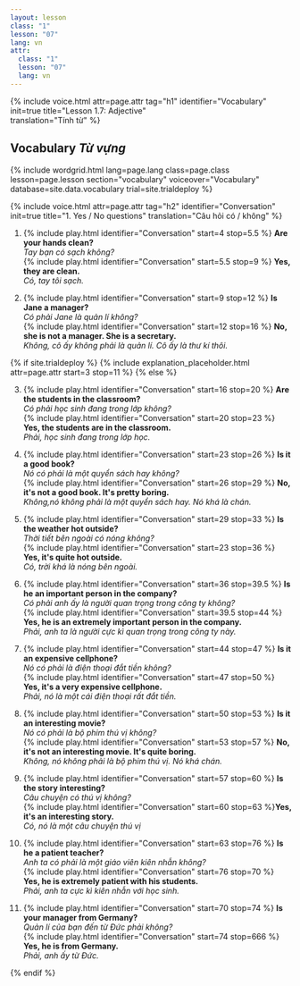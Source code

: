 ```yaml
---
layout: lesson
class: "1"
lesson: "07"
lang: vn
attr:
  class: "1"
  lesson: "07"
  lang: vn
---
```


{%  include voice.html attr=page.attr                     tag="h1"
	identifier="Vocabulary"  init=true
	title="Lesson 1.7: Adjective"        
	translation="Tính từ"
%}

## Vocabulary   *Từ vựng*


{% include wordgrid.html lang=page.lang
		class=page.class 
		lesson=page.lesson 
		section="vocabulary"
		voiceover="Vocabulary"
		database=site.data.vocabulary 
		trial=site.trialdeploy %}


{%  include voice.html attr=page.attr                     tag="h2"
	identifier="Conversation"  init=true
	title="1. Yes / No questions"
	translation="Câu hỏi có / không"
%}


1. {% include play.html identifier="Conversation" start=4 stop=5.5 %} **Are your hands clean?**   
*Tay bạn có sạch không?*       
{% include play.html identifier="Conversation" start=5.5 stop=9 %} **Yes, they are clean.**    
*Có, tay tôi sạch.*   

2. {% include play.html identifier="Conversation" start=9 stop=12 %} **Is Jane a manager?**   
*Có phải Jane là quản lí không?*   
{% include play.html identifier="Conversation" start=12 stop=16 %} **No, she is not a manager. She is a secretary.**  
*Không, cô ấy không phải là quản lí. Cô ấy là thư kí thôi.*   

{% if site.trialdeploy %}
	{% include explanation_placeholder.html  attr=page.attr     start=3 stop=11 %}
	{% else %}

3. {% include play.html identifier="Conversation" start=16 stop=20 %} **Are the students in the classroom?**    
*Có phải học sinh đang trong lớp không?*    
{% include play.html identifier="Conversation" start=20 stop=23 %} **Yes, the students are in the classroom.**  
*Phải, học sinh đang trong lớp học.*   

4. {% include play.html identifier="Conversation" start=23 stop=26 %} **Is it a good book?**   
*Nó có phải là một quyển sách hay không?*      
{% include play.html identifier="Conversation" start=26 stop=29 %} **No, it's not a good book. It's pretty boring.**      
*Không,nó không phải là một quyển sách hay. Nó khá là chán.*    

5. {% include play.html identifier="Conversation" start=29 stop=33 %} **Is the weather hot outside?**   
*Thời tiết bên ngoài có nóng không?*     
{% include play.html identifier="Conversation" start=23 stop=36 %} **Yes, it's quite hot outside.**    
*Có, trời khá là nóng bên ngoài.*   

6. {% include play.html identifier="Conversation" start=36 stop=39.5 %} **Is he an important person in the company?**     
*Có phải anh ấy là người quan trọng trong công ty không?*    
{% include play.html identifier="Conversation" start=39.5 stop=44 %} **Yes, he is an extremely important person in the company.**    
*Phải, anh ta là người cực kì quan trọng trong công ty này.*    

7. {% include play.html identifier="Conversation" start=44 stop=47 %} **Is it an expensive cellphone?**    
*Nó có phải là điện thoại đắt tiền không?*    
{% include play.html identifier="Conversation" start=47 stop=50 %} **Yes, it's a very expensive cellphone.**   
*Phải, nó là một cái điện thoại rất đắt tiền.*   

8. {% include play.html identifier="Conversation" start=50 stop=53 %} **Is it an interesting movie?**     
*Nó có phải là bộ phim thú vị không?*    
{% include play.html identifier="Conversation" start=53 stop=57 %} **No, it's not an interesting movie. It's quite boring.**    
*Không, nó không phải là bộ phim thú vị. Nó khá chán.*    
  
9. {% include play.html identifier="Conversation" start=57 stop=60 %} **Is the story interesting?**   
*Câu chuyện có thú vị không?*    
{% include play.html identifier="Conversation" start=60 stop=63 %}**Yes, it's an interesting story.**    
*Có, nó là một câu chuyện thú vị*    
  
10. {% include play.html identifier="Conversation" start=63 stop=76 %} **Is he a patient teacher?**   
*Anh ta có phải là một giáo viên kiên nhẫn không?*   
{% include play.html identifier="Conversation" start=76 stop=70 %} **Yes, he is extremely patient with his students.**    
*Phải, anh ta cực kì kiên nhẫn với học sinh.*    
  
11. {% include play.html identifier="Conversation" start=70 stop=74 %} **Is your manager from Germany?**    
*Quản lí của bạn đến từ Đức phải không?*    
{% include play.html identifier="Conversation" start=74 stop=666 %} **Yes, he is from Germany.**   
*Phải, anh ấy từ Đức.*   


{% endif %}
